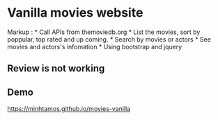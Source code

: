 # Vanilla movies website
Markup : * Call APIs from themoviedb.org
         * List the movies, sort by poppular, top rated and up coming.
         * Search by movies or actors
         * See movies and actors's infomation
         * Using bootstrap and jquery
## Review is not working
## Demo
https://minhtamos.github.io/movies-vanilla